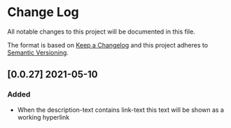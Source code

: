 # Change Log

All notable changes to this project will be documented in this file.

The format is based on [Keep a Changelog](http://keepachangelog.com/)
and this project adheres to [Semantic Versioning](http://semver.org/).

## [0.0.27] 2021-05-10

### Added

-   When the description-text contains link-text this text will be shown as a working hyperlink

